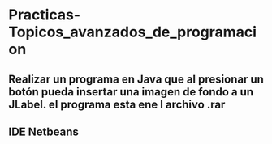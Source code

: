 # Practicas-Topicos_avanzados_de_programacion
## Realizar un programa en Java que al presionar un botón pueda insertar una imagen de fondo a un JLabel. el programa esta ene l archivo .rar
## IDE Netbeans

